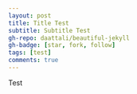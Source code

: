 ```yaml
---
layout: post
title: Title Test
subtitle: Subtitle Test
gh-repo: daattali/beautiful-jekyll
gh-badge: [star, fork, follow]
tags: [test]
comments: true
---
```

Test
